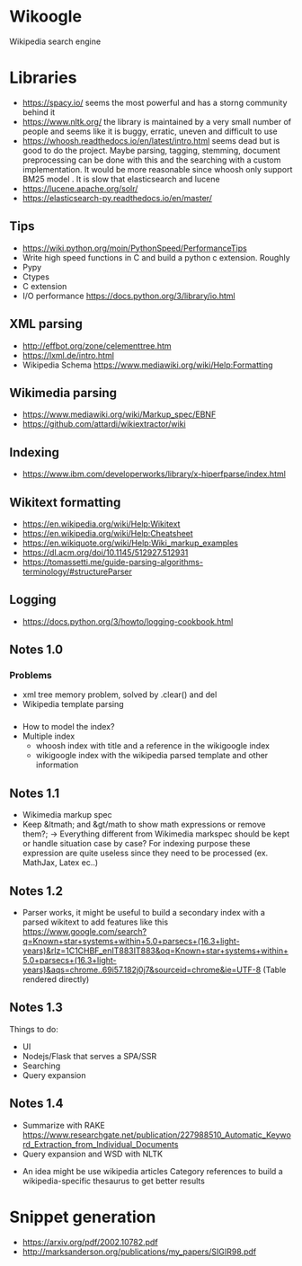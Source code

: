 # Wikoogle
Wikipedia search engine

# Libraries
* https://spacy.io/ seems the most powerful and has a storng community behind it
* https://www.nltk.org/ the library is maintained by a very small number of people and seems like it is buggy, erratic, uneven and difficult to use
* https://whoosh.readthedocs.io/en/latest/intro.html seems dead but is good to do the project. Maybe parsing, tagging, stemming, document preprocessing can be done with this and the searching with a custom implementation. It would be more reasonable since whoosh only support BM25 model  . It is slow that elasticsearch and lucene
* https://lucene.apache.org/solr/ 
* https://elasticsearch-py.readthedocs.io/en/master/

## Tips
* https://wiki.python.org/moin/PythonSpeed/PerformanceTips
* Write high speed functions in C and build a python c extension. Roughly
* Pypy
* Ctypes
* C extension
* I/O performance https://docs.python.org/3/library/io.html

## XML parsing
* http://effbot.org/zone/celementtree.htm
* https://lxml.de/intro.html 
* Wikipedia Schema https://www.mediawiki.org/wiki/Help:Formatting

## Wikimedia parsing
* https://www.mediawiki.org/wiki/Markup_spec/EBNF
* https://github.com/attardi/wikiextractor/wiki


## Indexing
* https://www.ibm.com/developerworks/library/x-hiperfparse/index.html 
## Wikitext formatting
* https://en.wikipedia.org/wiki/Help:Wikitext
* https://en.wikipedia.org/wiki/Help:Cheatsheet
* https://en.wikiquote.org/wiki/Help:Wiki_markup_examples	
* https://dl.acm.org/doi/10.1145/512927.512931
* https://tomassetti.me/guide-parsing-algorithms-terminology/#structureParser

## Logging
* https://docs.python.org/3/howto/logging-cookbook.html

## Notes 1.0
### Problems
* xml tree memory problem, solved by .clear() and del
* Wikipedia template parsing
###
* How to model the index?
 * Multiple index
   - whoosh index with title and a reference in the wikigoogle index
   - wikigoogle index with the wikipedia parsed template and other information

## Notes 1.1
* Wikimedia markup spec
 * Keep &ltmath; and &gt/math to show math expressions or remove them?;
   -> Everything different from Wikimedia markspec should be kept or handle situation case by case?
      For indexing purpose these expression are quite useless since they need to be processed (ex. MathJax, Latex ec..)

## Notes 1.2
* Parser works, it might be useful to build a secondary index with a parsed wikitext to add features like this https://www.google.com/search?q=Known+star+systems+within+5.0+parsecs+(16.3+light-years)&rlz=1C1CHBF_enIT883IT883&oq=Known+star+systems+within+5.0+parsecs+(16.3+light-years)&aqs=chrome..69i57.182j0j7&sourceid=chrome&ie=UTF-8 (Table rendered directly)

## Notes 1.3
Things to do:
* UI
 * Nodejs/Flask that serves a SPA/SSR
* Searching
 * Query expansion

## Notes 1.4
* Summarize with RAKE https://www.researchgate.net/publication/227988510_Automatic_Keyword_Extraction_from_Individual_Documents
* Query expansion and WSD with NLTK
 - An idea might be use wikipedia articles Category references to build a wikipedia-specific thesaurus to get better results
	 


# Snippet generation
* https://arxiv.org/pdf/2002.10782.pdf
* http://marksanderson.org/publications/my_papers/SIGIR98.pdf

